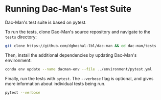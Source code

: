 # Running Dac-Man's Test Suite

Dac-Man's test suite is based on pytest.

To run the tests, clone Dac-Man's source repository and navigate to the `tests` directory:

```sh
git clone https://github.com/dghoshal-lbl/dac-man && cd dac-man/tests
```

Then, install the additional dependencies by updating Dac-Man's environment:

```sh
conda env update --name dacman-env --file ../environment/pytest.yml
```

Finally, run the tests with `pytest`.
The `--verbose` flag is optional, and gives more information about individual tests being run.

```sh
pytest --verbose
```
